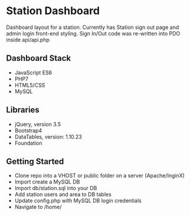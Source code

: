 # Station Dashboard 

Dashboard layout for a station. Currently has Station sign out page and admin login front-end styling.
Sign In/Out code was re-written into PDO inside api/api.php


## Dashboard Stack
  * JavaScript ES6
  * PHP7
  * HTML5/CSS
  * MySQL

## Libraries
  * jQuery, version 3.5
  * Bootstrap4
  * DataTables, version: 1.10.23
  * Foundation

## Getting Started
  * Clone repo into a VHOST or public folder on a server (Apache/InginX)
  * Import create a MySQL DB
  * Import db/station.sql into your DB
  * Add station users and area to DB tables
  * Update config.php with MySQL DB login credentials
  * Navigate to <host-url>/home/
